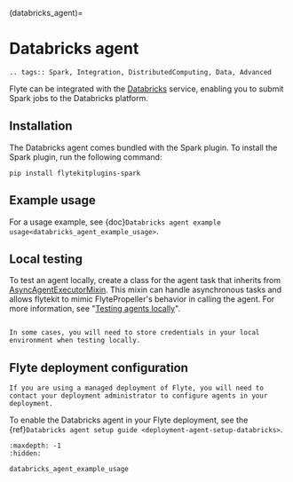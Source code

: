 (databricks_agent)=

# Databricks agent

```{eval-rst}
.. tags:: Spark, Integration, DistributedComputing, Data, Advanced
```

Flyte can be integrated with the [Databricks](https://www.databricks.com/) service,
enabling you to submit Spark jobs to the Databricks platform.

## Installation

The Databricks agent comes bundled with the Spark plugin. To install the Spark plugin, run the following command:

```
pip install flytekitplugins-spark

```

## Example usage

For a usage example, see {doc}`Databricks agent example usage<databricks_agent_example_usage>`.

## Local testing

To test an agent locally, create a class for the agent task that inherits from [AsyncAgentExecutorMixin](https://github.com/flyteorg/flytekit/blob/master/flytekit/extend/backend/base_agent.py#L262). This mixin can handle asynchronous tasks and allows flytekit to mimic FlytePropeller's behavior in calling the agent. For more information, see "[Testing agents locally](https://docs.flyte.org/en/latest/flyte_agents/testing_agents_locally.html)".

```{note}

In some cases, you will need to store credentials in your local environment when testing locally.

```

## Flyte deployment configuration

```{note}
If you are using a managed deployment of Flyte, you will need to contact your deployment administrator to configure agents in your deployment.
```

To enable the Databricks agent in your Flyte deployment, see the {ref}`Databricks agent setup guide <deployment-agent-setup-databricks>`.


```{toctree}
:maxdepth: -1
:hidden:

databricks_agent_example_usage
```
